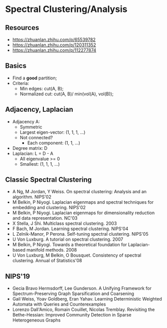 # Spectral Clustering/Analysis

## Resources
- https://zhuanlan.zhihu.com/p/65539782
- https://zhuanlan.zhihu.com/p/120311352
- https://zhuanlan.zhihu.com/p/112277874

## Basics
- Find a **good** partition;
- Criteria:
	- Min edges: cut(A, B);
	- Normalized cut: cut(A, B)/ min(vol(A), vol(B));

## Adjacency, Laplacian
- Adjacency A:
	- Symmetric
	- Largest eigen-vector: (1, 1, 1, ...)
	- Not connected?
		- Each component: (1, 1, ...)
- Degree matrix: D
- Laplacian: L = D - A
	- All eigenvalue >= 0
	- Smallest: (1, 1, 1, ...)

## Classic Spectral Clustering
- A Ng, M Jordan, Y Weiss. On spectral clustering: Analysis and an algorithm. NIPS'02
- M Belkin, P Niyogi. Laplacian eigenmaps and spectral techniques for embedding and clustering. NIPS'02
- M Belkin, P Niyogi. Laplacian eigenmaps for dimensionality reduction and data representation. NC'03
- X Stella, J Shi. Multiclass spectral clustering. 2003
- F Bach, M Jordan. Learning spectral clustering. NIPS'04
- L Zelnik-Manor, P Perona. Self-tuning spectral clustering. NIPS'05
- U Von Luxburg. A tutorial on spectral clustering. 2007
- M Belkin, P Niyogi. Towards a theoretical foundation for Laplacian-based manifold methods. 2008
- U Von Luxburg, M Belkin, O Bousquet. Consistency of spectral clustering. Annual of Statistics'08

## NIPS'19
- Gecia Bravo Hermsdorff, Lee Gunderson. A Unifying Framework for Spectrum-Preserving Graph Sparsification and Coarsening
- Gail Weiss, Yoav Goldberg, Eran Yahav. Learning Deterministic Weighted Automata with Queries and Counterexamples
- Lorenzo Dall'Amico, Romain Couillet, Nicolas Tremblay. Revisiting the Bethe-Hessian: Improved Community Detection in Sparse Heterogeneous Graphs
